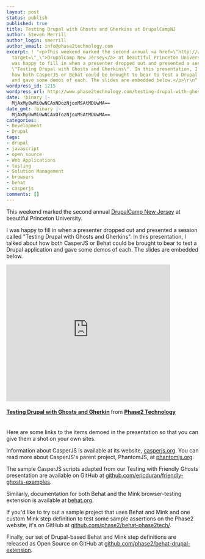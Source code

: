 ```yaml
---
layout: post
status: publish
published: true
title: Testing Drupal with Ghosts and Gherkins at DrupalCampNJ
author: Steven Merrill
author_login: smerrill
author_email: info@phase2technology.com
excerpt: ! "<p>This weekend marked the second annual <a href=\"http://www.drupalcampnj.org/\"
  target=\"_\">DrupalCamp New Jersey</a> at beautiful Princeton University.</p>\r\n<p>I
  was happy to fill in when a presenter dropped out and presented a session called
  \"Testing Drupal with Ghosts and Gherkins\". In this presentation, I talked about
  how both CasperJS or Behat could be brought to bear to test a Drupal application
  and gave some demos of each. The slides are embedded below.</p>\r\n"
wordpress_id: 1215
wordpress_url: http://www.phase2technology.com/testing-drupal-with-ghosts-and-gherkins-at-drupalcampnj/
date: !binary |-
  MjAxMy0wMi0wNCAxNDozNjoxMSAtMDUwMA==
date_gmt: !binary |-
  MjAxMy0wMi0wNCAxOTozNjoxMSAtMDUwMA==
categories:
- Development
- Drupal
tags:
- drupal
- javascript
- open source
- Web Applications
- testing
- Solution Management
- browsers
- behat
- casperjs
comments: []
---
```

<p>This weekend marked the second annual <a href="http://www.drupalcampnj.org/" target="_">DrupalCamp New Jersey</a> at beautiful Princeton University.</p></p>
<p>I was happy to fill in when a presenter dropped out and presented a session called "Testing Drupal with Ghosts and Gherkins". In this presentation, I talked about how both CasperJS or Behat could be brought to bear to test a Drupal application and gave some demos of each. The slides are embedded below.</p></p>
<p><iframe src="http://www.slideshare.net/slideshow/embed_code/16322739?rel=0" width="427" height="356" frameborder="0" marginwidth="0" marginheight="0" scrolling="no" style="border:1px solid #CCC;border-width:1px 1px 0;margin-bottom:5px" allowfullscreen webkitallowfullscreen mozallowfullscreen> </iframe><br /></p>
<div style="margin-bottom:5px"> <strong> <a href="http://www.slideshare.net/Phase2Technology/testing-withghostsandgherkins" title="Testing Drupal with Ghosts and Gherkin" target="_blank">Testing Drupal with Ghosts and Gherkin</a> </strong> from <strong><a href="http://www.slideshare.net/Phase2Technology" target="_blank">Phase2 Technology</a></strong> </div><br />
</p>
<p>Here are some links to the items demoed in the presentation so that you can give them a shot on your own sites.</p></p>
<p>Information about CasperJS is available at its website, <a href="http://casperjs.org/">casperjs.org</a>. You can read more about CasperJS's parent project, PhantomJS, at <a href="http://phantomjs.org/">phantomjs.org</a>.</p></p>
<p>The sample CasperJS scripts adapted from our Testing with Friendly Ghosts presentation are available on GitHub at <a href="https://github.com/ericduran/friendly-ghosts-examples">github.com/ericduran/friendly-ghosts-examples</a>.</p></p>
<p>Similarly, documentation for both Behat and the Mink browser-testing extension is available at <a href="http://behat.org/">behat.org</a>. </p></p>
<p>If you'd like to try out a sample project that uses Behat and Mink and one custom Mink step definition to test some sample assertions on the Phase2 website, it's on GitHub at <a href="https://github.com/phase2/behat-phase2tech/">github.com/phase2/behat-phase2tech/</a>.</p></p>
<p>Finally, our set of Drupal-based Behat and Mink step definitions are released as Open Source on GitHub at <a href="https://github.com/phase2/behat-drupal-extension">github.com/phase2/behat-drupal-extension</a>.</p></p>
